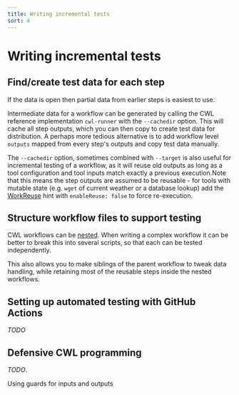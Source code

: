 ```yaml
---
title: Writing incremental tests
sort: 4
---
```


# Writing incremental tests

## Find/create test data for each step

If the data is open then partial data from earlier steps is easiest to use.

Intermediate data for a workflow can be generated by calling the CWL reference implementation `cwl-runner` with the `--cachedir` option. This will cache all step outputs, which you can then copy to create test data for distribution. A perhaps more tedious alternative is to add workflow level `outputs` mapped from every step's outputs and copy test data manually.

The `--cachedir` option, sometimes combined with `--target` is also useful for incremental testing of a workflow, as it will reuse old outputs as long as a tool configuration and tool inputs match exactly a previous execution.Note that this means the step outputs are assumed to be reusable - for tools with mutable state (e.g. `wget` of current weather or a database lookup) add the [WorkReuse](https://www.commonwl.org/v1.2/CommandLineTool.html#WorkReuse) hint with `enableReuse: false` to force re-execution.

## Structure workflow files to support testing

CWL workflows can be [nested](https://www.commonwl.org/user_guide/22-nested-workflows/index.html). When writing a complex workflow it can be better to break this into several scripts, so that each can be tested independently.

This also allows you to make siblings of the parent workflow to tweak data handling, while retaining most of the reusable steps inside the nested workflows.


## Setting up automated testing with GitHub Actions

_TODO_

## Defensive CWL programming

_TODO_. 

Using guards for inputs and outputs

